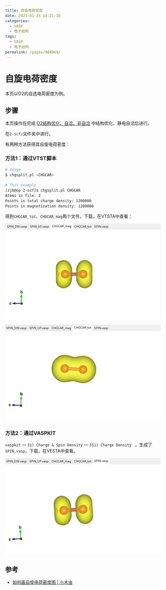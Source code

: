 ```yaml
---
title: 自旋电荷密度
date: 2021-01-13 14:21:10
categories: 
  - VASP
  - 电子结构
tags: 
  - VASP
  - 电子结构
permalink: /pages/904969/
---
```


# 自旋电荷密度

本页以O2的自选电荷密度为例。

## 步骤

本页操作在完成 [O2结构优化、自洽、非自洽](..\02.结构优化与静电自洽\02.vasp-opt.md) 中结构优化、静电自洽后进行。

在`2-scf/`文件夹中进行。

有两种方法获得其自旋电荷密度：

### 方法1：通过VTST脚本

```bash
# Usage
$ chgsplit.pl <CHGCAR>

# This example
[zjb@op 2-scf]$ chgsplit.pl CHGCAR
Atoms in file: 2
Points in total charge density: 1200000
Points in magnetization density: 1200000
```

得到`CHGCAR_tot`、`CHGCAR_mag`两个文件。下载，在VTSTA中查看：

![CHGCAR_mag](./assets/image-20210113153101169.png)

![CHGCAR_tot](./assets/image-20210113153420058.png)



### 方法2：通过VASPKIT

`vaspkit` — `31) Charge & Spin Density` — `311) Charge Density ` ，生成了`SPIN.vasp`，下载，在VESTA中查看。

![SPIN.vasp](./assets/image-20210113153458361.png)

## 参考

-  [如何画自旋电荷密度图 | 小木虫](http://muchong.com/t-10821450-1)
